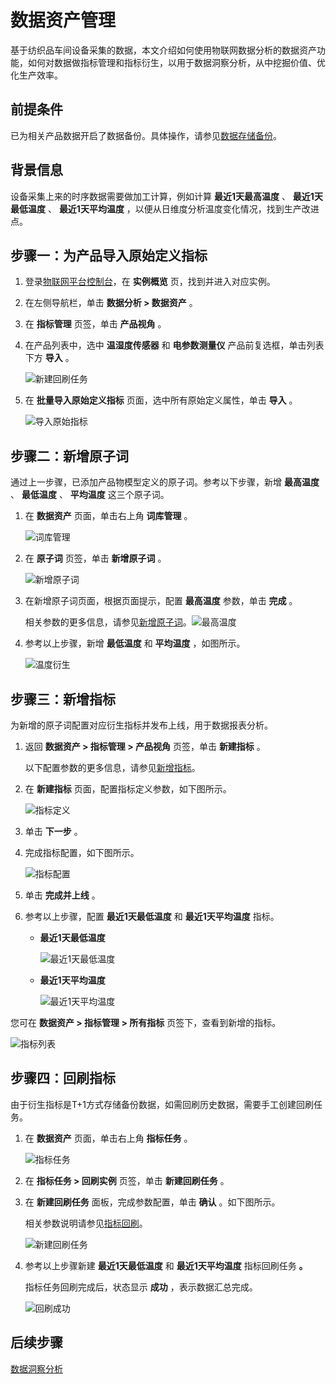 数据资产管理 
===========================

基于纺织品车间设备采集的数据，本文介绍如何使用物联网数据分析的数据资产功能，如何对数据做指标管理和指标衍生，以用于数据洞察分析，从中挖掘价值、优化生产效率。

前提条件 
-------------------------

已为相关产品数据开启了数据备份。具体操作，请参见[数据存储备份](/cn.zh-CN/快速入门/数据存储备份.md)。

背景信息 
-------------------------

设备采集上来的时序数据需要做加工计算，例如计算 **最近1天最高温度** 、 **最近1天最低温度** 、 **最近1天平均温度** ，以便从日维度分析温度变化情况，找到生产改进点。

步骤一：为产品导入原始定义指标 
------------------------------------

1. 登录[物联网平台控制台](https://iot.console.aliyun.com/lk/summary)，在 **实例概览** 页，找到并进入对应实例。

   

2. 在左侧导航栏，单击 **数据分析 \> 数据资产** 。

   

3. 在 **指标管理** 页签，单击 **产品视角** 。

   

4. 在产品列表中，选中 **温湿度传感器** 和 **电参数测量仪** 产品前复选框，单击列表下方 **导入** 。

   ![新建回刷任务](https://static-aliyun-doc.oss-accelerate.aliyuncs.com/assets/img/zh-CN/2103471161/p233005.gif)
   

5. 在 **批量导入原始定义指标** 页面，选中所有原始定义属性，单击 **导入** 。

   ![导入原始指标](https://static-aliyun-doc.oss-accelerate.aliyuncs.com/assets/img/zh-CN/6247264061/p173406.png)
   




步骤二：新增原子词 
------------------------------

通过上一步骤，已添加产品物模型定义的原子词。参考以下步骤，新增 **最高温度** 、 **最低温度** 、 **平均温度** 这三个原子词。

1. 在 **数据资产** 页面，单击右上角 **词库管理** 。

   ![词库管理](https://static-aliyun-doc.oss-accelerate.aliyuncs.com/assets/img/zh-CN/1167433061/p173417.png)
   

2. 在 **原子词** 页签，单击 **新增原子词** 。

   ![新增原子词](https://static-aliyun-doc.oss-accelerate.aliyuncs.com/assets/img/zh-CN/2167433061/p173462.png)
   

3. 在新增原子词页面，根据页面提示，配置 **最高温度** 参数，单击 **完成** 。

   相关参数的更多信息，请参见[新增原子词](/cn.zh-CN/数据资产管理/指标管理/新增原子词.md)。![最高温度](https://static-aliyun-doc.oss-accelerate.aliyuncs.com/assets/img/zh-CN/2167433061/p173466.png)
   

4. 参考以上步骤，新增 **最低温度** 和 **平均温度** ，如图所示。

   ![温度衍生](https://static-aliyun-doc.oss-accelerate.aliyuncs.com/assets/img/zh-CN/2167433061/p173473.png)
   




步骤三：新增指标 
-----------------------------

为新增的原子词配置对应衍生指标并发布上线，用于数据报表分析。

1. 返回 **数据资产 \> 指标管理 \> 产品视角** 页签，单击 **新建指标** 。

   以下配置参数的更多信息，请参见[新增指标](/cn.zh-CN/数据资产管理/指标管理/新增指标.md)。
   

2. 在 **新建指标** 页面，配置指标定义参数，如下图所示。

   ![指标定义](https://static-aliyun-doc.oss-accelerate.aliyuncs.com/assets/img/zh-CN/2167433061/p173502.png)
   

3. 单击 **下一步** 。

   

4. 完成指标配置，如下图所示。

   ![指标配置](https://static-aliyun-doc.oss-accelerate.aliyuncs.com/assets/img/zh-CN/2167433061/p173512.png)
   

5. 单击 **完成并上线** 。

   

6. 参考以上步骤，配置 **最近1天最低温度** 和 **最近1天平均温度** 指标。

   * **最近1天最低温度** 

     ![最近1天最低温度](https://static-aliyun-doc.oss-accelerate.aliyuncs.com/assets/img/zh-CN/2167433061/p173525.png)
     
   
   * **最近1天平均温度** 

     ![最近1天平均温度](https://static-aliyun-doc.oss-accelerate.aliyuncs.com/assets/img/zh-CN/2167433061/p173526.png)
     
   

   




您可在 **数据资产 \> 指标管理 \> 所有指标** 页签下，查看到新增的指标。

![指标列表](https://static-aliyun-doc.oss-accelerate.aliyuncs.com/assets/img/zh-CN/3167433061/p173532.png)

步骤四：回刷指标 
-----------------------------

由于衍生指标是T+1方式存储备份数据，如需回刷历史数据，需要手工创建回刷任务。

1. 在 **数据资产** 页面，单击右上角 **指标任务** 。

   ![指标任务 ](https://static-aliyun-doc.oss-accelerate.aliyuncs.com/assets/img/zh-CN/3380471161/p232998.gif)
   

2. 在 **指标任务 \> 回刷实例** 页签，单击 **新建回刷任务** 。

   

3. 在 **新建回刷任务** 面板，完成参数配置，单击 **确认** 。如下图所示。

   相关参数说明请参见[指标回刷](/cn.zh-CN/数据资产管理/指标管理/指标回刷.md)。

   ![新建回刷任务](https://static-aliyun-doc.oss-accelerate.aliyuncs.com/assets/img/zh-CN/3380471161/p233007.gif)
   

4. 参考以上步骤新建 **最近1天最低温度** 和 **最近1天平均温度** 指标回刷任务 **。** 

   指标任务回刷完成后，状态显示 **成功** ，表示数据汇总完成。

   ![回刷成功](https://static-aliyun-doc.oss-accelerate.aliyuncs.com/assets/img/zh-CN/3167433061/p173555.png)
   




后续步骤 
-------------------------

[数据洞察分析](/cn.zh-CN/快速入门/数据洞察分析.md)

